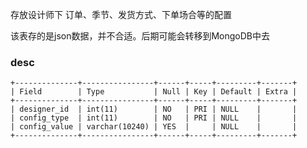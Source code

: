 存放设计师下 订单、季节、发货方式、下单场合等的配置

该表存的是json数据，并不合适。后期可能会转移到MongoDB中去

### desc

```
+--------------+----------------+------+-----+---------+-------+
| Field        | Type           | Null | Key | Default | Extra |
+--------------+----------------+------+-----+---------+-------+
| designer_id  | int(11)        | NO   | PRI | NULL    |       |
| config_type  | int(11)        | NO   | PRI | NULL    |       |
| config_value | varchar(10240) | YES  |     | NULL    |       |
+--------------+----------------+------+-----+---------+-------+
```
